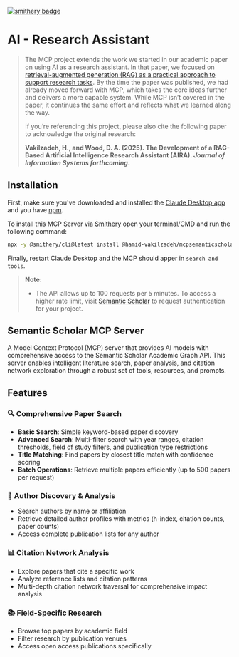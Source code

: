 [![smithery badge](https://smithery.ai/badge/@hamid-vakilzadeh/mcpsemanticscholar)](https://smithery.ai/server/@hamid-vakilzadeh/mcpsemanticscholar)

# AI - Research Assistant

> The MCP project extends the work we started in our academic paper on using AI as a research assistant. In that paper, we focused on [retrieval-augmented generation (RAG) as a practical approach to support research tasks](http://lit-review-assistant.streamlit.app/). By the time the paper was published, we had already moved forward with MCP, which takes the core ideas further and delivers a more capable system. While MCP isn’t covered in the paper, it continues the same effort and reflects what we learned along the way.
>
> If you’re referencing this project, please also cite the following paper to acknowledge the original research:
>
> <strong>Vakilzadeh, H., and Wood, D. A. (2025). The Development of a RAG-Based Artificial Intelligence Research Assistant (AIRA). <em>Journal of Information Systems forthcoming</em>.</strong>

## Installation

First, make sure you've downloaded and installed the [Claude Desktop app](https://claude.ai/download) and you have [npm](https://nodejs.org/en).

To install this MCP Server via [Smithery](https://smithery.ai/server/@hamid-vakilzadeh/mcpsemanticscholar) open your terminal/CMD and run the following command:

```bash
npx -y @smithery/cli@latest install @hamid-vakilzadeh/mcpsemanticscholar --client claude
```

Finally, restart Claude Desktop and the MCP should apper in `search and tools`.

> **Note:**
>
> - The API allows up to 100 requests per 5 minutes. To access a higher rate limit, visit [Semantic Scholar](https://www.semanticscholar.org/product/api#Partner-Form) to request authentication for your project.

## Semantic Scholar MCP Server

A Model Context Protocol (MCP) server that provides AI models with comprehensive access to the Semantic Scholar Academic Graph API. This server enables intelligent literature search, paper analysis, and citation network exploration through a robust set of tools, resources, and prompts.

## Features

### 🔍 **Comprehensive Paper Search**

- **Basic Search**: Simple keyword-based paper discovery
- **Advanced Search**: Multi-filter search with year ranges, citation thresholds, field of study filters, and publication type restrictions
- **Title Matching**: Find papers by closest title match with confidence scoring
- **Batch Operations**: Retrieve multiple papers efficiently (up to 500 papers per request)

### 👥 **Author Discovery & Analysis**

- Search authors by name or affiliation
- Retrieve detailed author profiles with metrics (h-index, citation counts, paper counts)
- Access complete publication lists for any author

### 📊 **Citation Network Analysis**

- Explore papers that cite a specific work
- Analyze reference lists and citation patterns
- Multi-depth citation network traversal for comprehensive impact analysis

### 📚 **Field-Specific Research**

- Browse top papers by academic field
- Filter research by publication venues
- Access open access publications specifically
